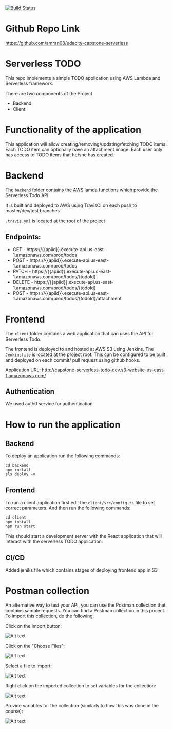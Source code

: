 [![Build Status](https://travis-ci.org/aamran08/udacity-capstone-serverless.svg?branch=master)](https://travis-ci.org/amran08/udacity-capstone-serverless)
# Github Repo Link
https://github.com/amran08/udacity-capstone-serverless

# Serverless TODO

This repo implements a simple TODO application using AWS Lambda and Serverless framework.

There are two components of the Project
 - Backend 
 - Client 

# Functionality of the application

This application will allow creating/removing/updating/fetching TODO items. Each TODO item can optionally have an attachment image. Each user only has access to TODO items that he/she has created.

# Backend
The `backend` folder contains the AWS lamda functions which provide the Serverless Todo API. 

It is built and deployed to AWS using TravisCI on each push to master/dev/test branches

`.travis.yml` is located at the root of the project

## Endpoints:
  * GET - https://{{apiid}}.execute-api.us-east-1.amazonaws.com/prod/todos
  * POST - https://{{apiid}}.execute-api.us-east-1.amazonaws.com/prod/todos
  * PATCH - https://{{apiid}}.execute-api.us-east-1.amazonaws.com/prod/todos/{todoId}
  * DELETE - https://{{apiid}}.execute-api.us-east-1.amazonaws.com/prod/todos/{todoId}
  * POST - https://{{apiid}}.execute-api.us-east-1.amazonaws.com/prod/todos/{todoId}/attachment

# Frontend

The `client` folder contains a web application that can uses the API for Serverless Todo.

The frontend is deployed to and hosted at AWS S3 using Jenkins.
The `Jenkinsfile` is located at the project root. 
This can be configured to be built and deployed on each commit/ pull request using github hooks.

Application URL: http://capstone-serverless-todo-dev.s3-website-us-east-1.amazonaws.com/

## Authentication

We used auth0 service for authentication



# How to run the application

## Backend

To deploy an application run the following commands:

```
cd backend
npm install
sls deploy -v
```

## Frontend

To run a client application first edit the `client/src/config.ts` file to set correct parameters. And then run the following commands:

```
cd client
npm install
npm run start
```

This should start a development server with the React application that will interact with the serverless TODO application.


## CI/CD 

Added jeniks file which contains stages of deploying frontend app in S3

# Postman collection

An alternative way to test your API, you can use the Postman collection that contains sample requests. You can find a Postman collection in this project. To import this collection, do the following.

Click on the import button:

![Alt text](images/import-collection-1.png?raw=true "Image 1")


Click on the "Choose Files":

![Alt text](images/import-collection-2.png?raw=true "Image 2")


Select a file to import:

![Alt text](images/import-collection-3.png?raw=true "Image 3")


Right click on the imported collection to set variables for the collection:

![Alt text](images/import-collection-4.png?raw=true "Image 4")

Provide variables for the collection (similarly to how this was done in the course):

![Alt text](images/import-collection-5.png?raw=true "Image 5")
